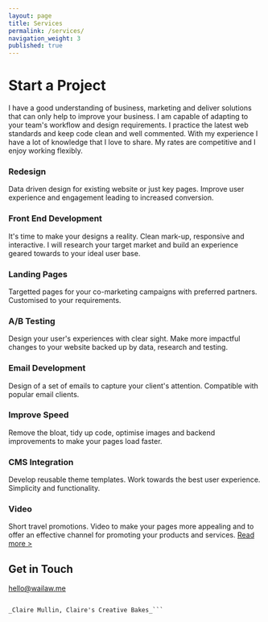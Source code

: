 ```yaml
---
layout: page
title: Services
permalink: /services/
navigation_weight: 3
published: true
---
```


# Start a Project
I have a good understanding of business, marketing and deliver solutions that can only help to improve your business. I am capable of adapting to your team's workflow and design requirements. I practice the latest web standards and keep code clean and well commented. With my experience I have a lot of knowledge that I love to share. My rates are competitive and I enjoy working flexibly.

### Redesign
Data driven design for existing website or just key pages. Improve user experience and engagement leading to increased conversion.

### Front End Development
It's time to make your designs a reality. Clean mark-up, responsive and interactive. I will research your target market and build an experience geared towards to your ideal user base.

### Landing Pages
Targetted pages for your co-marketing campaigns with preferred partners. Customised to your requirements.

### A/B Testing
Design your user's experiences with clear sight. Make more impactful changes to your website backed up by data, research and testing.

### Email Development
Design of a set of emails to capture your client's attention. Compatible with popular email clients.

### Improve Speed
Remove the bloat, tidy up code, optimise images and backend improvements to make your pages load faster.

### CMS Integration
Develop reusable theme templates. Work towards the best user experience. Simplicity and functionality.

### Video
Short travel promotions. Video to make your pages more appealing and to offer an effective channel for promoting your products and services. <a href="video">Read more ></a>
                    
                    
## Get in Touch

[hello@wailaw.me](mailto:hello@wailaw.me)

```I contacted Wai to help me with my website after beign frustrated with the original designer. Not only was he a pleasure to work with, listening to all my needs, he then worked very quickly and suggested a number of improvements I hadn't thought about. Once he had worked his magic the site looks and functions to a much higher standard. I can't recommend Wai enough!

_Claire Mullin, Claire's Creative Bakes_```

